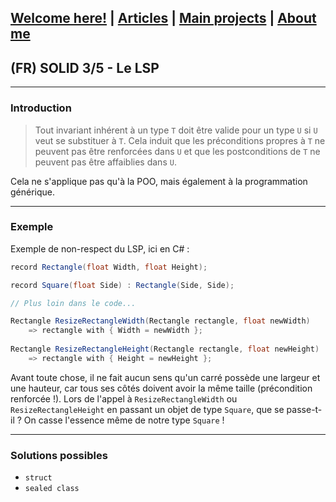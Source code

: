 ## [Welcome here!](https://vpenando.github.io) | [Articles](https://vpenando.github.io/articles.html) | [Main projects](https://vpenando.github.io/projects.html) | [About me](https://vpenando.github.io/about.html)

## (FR) SOLID 3/5 - Le LSP

---

### Introduction

> Tout invariant inhérent à un type `T` doit être valide pour un type `U` si `U` veut se substituer à `T`. Cela induit que les préconditions propres à `T` ne peuvent pas être renforcées dans `U` et que les postconditions de `T` ne peuvent pas être affaiblies dans `U`.

Cela ne s'applique pas qu'à la POO, mais également à la programmation générique.

---

### Exemple 


Exemple de non-respect du LSP, ici en C# :
```c#
record Rectangle(float Width, float Height);

record Square(float Side) : Rectangle(Side, Side);

// Plus loin dans le code...

Rectangle ResizeRectangleWidth(Rectangle rectangle, float newWidth)
    => rectangle with { Width = newWidth };
    
Rectangle ResizeRectangleHeight(Rectangle rectangle, float newHeight)
    => rectangle with { Height = newHeight };
```

Avant toute chose, il ne fait aucun sens qu'un carré possède une largeur et une hauteur, car tous ses côtés doivent avoir la même taille (précondition renforcée !).
Lors de l'appel à `ResizeRectangleWidth` ou `ResizeRectangleHeight` en passant un objet de type `Square`, que se passe-t-il ? On casse l'essence même de notre type `Square` !


---

### Solutions possibles

- `struct`
- `sealed class`
